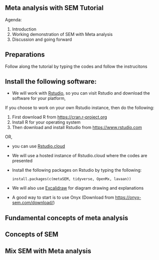 ## Meta analysis with SEM Tutorial

Agenda:
1. Introduction
2. Working demonstration of SEM with Meta analysis
3. Discussion and going forward

## Preparations

Follow along the tutorial by typing the codes and follow the instrucitons

## Install the following software:
* We will work with [Rstudio](https://www.rstudio.com), so you can visit Rstudio and download the software for your platform, 

If you choose to work on your own Rstudio instance, then do the following:
1. First download R from https://cran.r-project.org
2. Install R for your operating system
3. Then download and install Rstudio from https://www.rstudio.com

OR,
* you can use [Rstudio.cloud](https://rstudio.cloud)
* We will use a hosted instance of Rstudio.cloud where the codes are presented
* Install the following packages on Rstudio by typing the following:

  ```install.packages(c(metaSEM, tidyverse, OpenMx, lavaan))```
* We will also use [Excalidraw](https://www.excalidraw.com) for diagram drawing and explanations
* A good way to start is to use Onyx (Download from https://onyx-sem.com/download/)

## Fundamental concepts of meta analysis

## Concepts of SEM

## Mix SEM with Meta analysis


  
